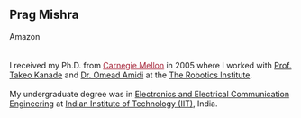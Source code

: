 <!DOCTYPE html PUBLIC "-//W3C//DTD XHTML 1.1//EN" "http://www.w3.org/TR/xhtml11/DTD/xhtml11.dtd">
<html xmlns="http://www.w3.org/1999/xhtml" xml:lang="en">

<head>
<title>Prag Mishra</title>
<meta http-equiv="content-type" content="text/html; charset=iso-8859-1" />

<link rel="stylesheet" href="csstemp.css" type="text/css" media="screen,projection" />

<style>
#research td:nth-child(3) {
  padding: 5px;
}
</style>
</head>

<body>
<div id="container">
	<div id="main">		
    		<div id="intro">
		<h2>Prag Mishra</h2>
		Amazon
		<br><br><br>	  
		I received my Ph.D. from <a href="http://cs.cmu.edu" style="color:rgb(163,31,52)">Carnegie Mellon</a> in 2005 where I worked with <a href="https://www.ri.cmu.edu/ri-faculty/takeo-kanade/">Prof. Takeo Kanade</a> and <a href = "http://www.cs.cmu.edu/~amidi/"> Dr. Omead Amidi</a> at the <a href="https://www.ri.cmu.edu/">The Robotics Institute</a>.
		<br><br>
		My undergraduate degree was in <a href="http://www.ecdept.iitkgp.ac.in/">Electronics and Electrical Communication Engineering</a> at <a href="http://www.iitkgp.ac.in/">Indian Institute of Technology (IIT)</a>, India.
		<br><br>
		</div>	
	</div>
</div>

</body>

</html>

